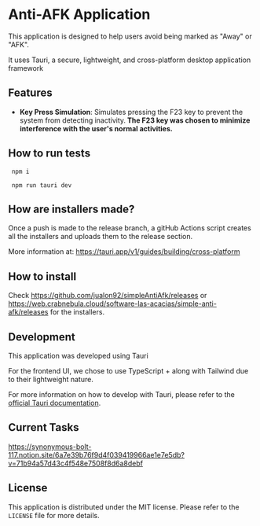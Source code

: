  

# Anti-AFK Application      
 
This application is designed to help users avoid being marked as "Away" or "AFK". 

It uses Tauri, a secure, lightweight, and cross-platform desktop application framework

## Features

- **Key Press Simulation**: Simulates pressing the F23 key to prevent the system from detecting inactivity.<b> The F23 key was chosen to minimize interference with the user's normal activities. </b> 

## How to run tests
<code> npm i</code> 

<code> npm run tauri dev</code> 

## How are installers made?
Once a push is made to the release branch, a gitHub Actions script creates all the installers and uploads them to the release section. 

More information at: https://tauri.app/v1/guides/building/cross-platform

## How to install
Check https://github.com/jualon92/simpleAntiAfk/releases  or  
https://web.crabnebula.cloud/software-las-acacias/simple-anti-afk/releases for the installers.

## Development

This application was developed using Tauri

For the frontend UI, we chose to use TypeScript +  along with Tailwind due to their lightweight nature.

For more information on how to develop with Tauri, please refer to the [official Tauri documentation](https://tauri.studio).


## Current Tasks
https://synonymous-bolt-117.notion.site/6a7e39b76f9d4f039419966ae1e7e5db?v=71b94a57d43c4f548e7508f8d6a8debf
## License

This application is distributed under the MIT license. Please refer to the `LICENSE` file for more details.
